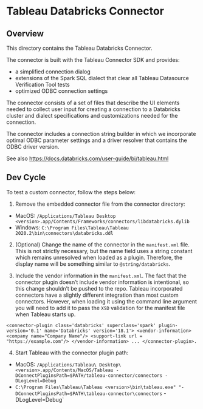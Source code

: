 Tableau Databricks Connector
==================

## Overview 
This directory contains the Tableau Databricks Connector.

The connector is built with the Tableau Connector SDK and provides:
- a simplified connection dialog
- extensions of the Spark SQL dialect that clear all Tableau Datasource Verification Tool tests
- optimized ODBC connection settings

The connector consists of a set of files that describe the UI elements needed
to collect user input for creating a connection to a Databricks cluster and
dialect specifications and customizations needed for the connection.

The connector includes a connection string builder in which we incorporate optimal
ODBC parameter settings and a driver resolver that contains the ODBC
driver version.

See also https://docs.databricks.com/user-guide/bi/tableau.html


## Dev Cycle

To test a custom connector, follow the steps below:
 
1. Remove the embedded connector file from the connector directory:
 - MacOS: `/Applications/Tableau Desktop <version>.app/Contents/Frameworks/connectors/libdatabricks.dylib`
 - Windows: `C:\Program Files\Tableau\Tableau 2020.2\bin\connectors\databricks.ddl`

2. (Optional) Change the name of the connector in the `manifest.xml` file. This is not strictly necessary, but the name field uses a string constant which remains unresolved when loaded as a plugin. Therefore, the display name will be something similar to `@string/databricks`.


3. Include the vendor information in the `manifest.xml`. The fact that the connector plugin doesn’t include vendor information is intentional, so this change shouldn’t be pushed to the repo. Tableau incorporated connectors have a slightly different integration than most custom connectors. However, when loading it using the command line argument you will need to add it to pass the `XSD` validation for the manifest file when Tableau starts up.
```
<connector-plugin class='databricks' superclass='spark' plugin-version='0.1' name='Databricks' version='18.1'> <vendor-information> <company name="Company Name"/> <support-link url = "https://example.com"/> </vendor-information> ... </connector-plugin>.
```

4. Start Tableau with the connector plugin path:
 - MacOS: `/Applications/Tableau\ Desktop\<version>.app/Contents/MacOS/Tableau -DConnectPluginsPath=$PATH/tableau-connector/connectors -DLogLevel=Debug`
 - `C:\Program Files\Tableau\Tableau <version>\bin\tableau.exe" "-DConnectPluginsPath=$PATH\tableau-connector\connectors` -DLogLevel=Debug`

